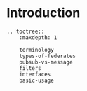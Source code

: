 Introduction
============

```eval_rst
.. toctree::
    :maxdepth: 1

    terminology
    types-of-federates
    pubsub-vs-message
    filters
    interfaces
    basic-usage
```
